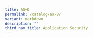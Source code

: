 ```yaml
---
title: AS᠆8
permalink: /catalog/as-8/
variant: markdown
description: ""
third_nav_title: Application Security
---
```

